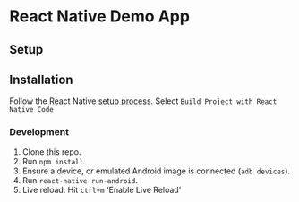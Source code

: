 # React Native Demo App

## Setup

## Installation

Follow the React Native [setup process](https://facebook.github.io/react-native/docs/getting-started.html). Select `Build Project with React Native Code`

### Development

1. Clone this repo.
2. Run `npm install`.
3. Ensure a device, or emulated Android image is connected (`adb devices`).
4. Run `react-native run-android`.
5. Live reload: Hit `ctrl+m` 'Enable Live Reload'
